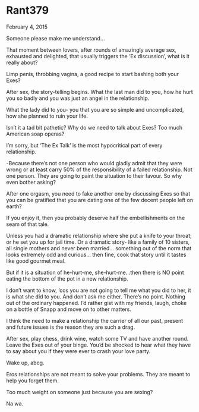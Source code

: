 # Rant379


February 4, 2015

Someone please make me understand…

That moment between lovers, after rounds of amazingly average sex, exhausted and delighted, that usually triggers the ‘Ex discussion’, what is it really about?

Limp penis, throbbing vagina, a good recipe to start bashing both your Exes?

After sex, the story-telling begins. What the last man did to you, how he hurt you so badly and you was just an angel in the relationship.

What the lady did to you- you that you are so simple and uncomplicated, how she planned to ruin your life.

Isn’t it a tad bit pathetic? Why do we need to talk about Exes? Too much American soap operas?

I’m sorry, but ‘The Ex Talk’ is the most hypocritical part of every relationship.

-Because there’s not one person who would gladly admit that they were wrong or at least carry 50% of the responsibility of a failed relationship. Not one person. They are going to paint the situation to their favour. So why even bother asking?

After one orgasm, you need to fake another one by discussing Exes so that you can be gratified that you are dating one of the few decent people left on earth?

If you enjoy it, then you probably deserve half the embellishments on the seam of that tale.

Unless you had a dramatic relationship where she put a knife to your throat; or he set you up for jail time. Or a dramatic story- like a family of 10 sisters, all single mothers and never been married… something out of the norm that looks extremely odd and curious… then fine, cook that story until it tastes like good gourmet meal.

But if it is a situation of he-hurt-me, she-hurt-me…then there is NO point eating the bottom of the pot in a new relationship.

I don’t want to know, ‘cos you are not going to tell me what you did to her, it is what she did to you.
And don’t ask me either. There’s no point. Nothing out of the ordinary happened. I’d rather gist with my friends, laugh, choke on a bottle of Snapp and move on to other matters.

I think the need to make a relationship the carrier of all our past, present and future issues is the reason they are such a drag.

After sex, play chess, drink wine, watch some TV and have another round. Leave the Exes out of your binge. You’d be shocked to hear what they have to say about you if they were ever to crash your love party.

Wake up, abeg.

Eros relationships are not meant to solve your problems. They are meant to help you forget them.

Too much weight on someone just because you are sexing?

Na wa.